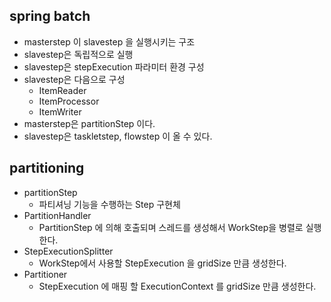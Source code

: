## spring batch 
- masterstep 이 slavestep 을 실행시키는 구조 
- slavestep은 독립적으로 실행 
- slavestep은 stepExecution 파라미터 환경 구성
- slavestep은 다음으로 구성
    - ItemReader
    - ItemProcessor
    - ItemWriter
- masterstep은 partitionStep 이다.
- slavestep은 taskletstep, flowstep 이 올 수 있다.  

## partitioning
- partitionStep
    - 파티셔닝 기능을 수행하는 Step 구현체
- PartitionHandler
    - PartitionStep 에 의해 호출되며 스레드를 생성해서 WorkStep을 병렬로 실행한다. 
- StepExecutionSplitter
    - WorkStep에서 사용할 StepExecution 을 gridSize 만큼 생성한다. 
- Partitioner
    - StepExecution 에 매핑 할 ExecutionContext 를 gridSize 만큼 생성한다.  